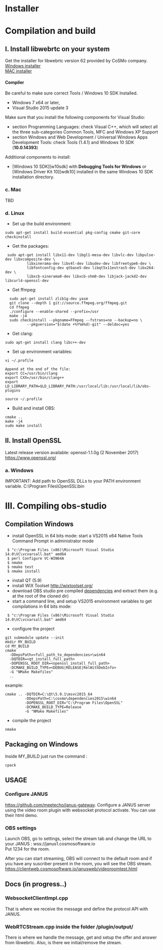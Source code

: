 # Installer



# Compilation and build 


## I. Install libwebrtc on your system

Get the installer for libwebrtc version 62 provided by CoSMo company.  
[Windows installer](https://s3-ap-southeast-1.amazonaws.com/webrtc-installer/version62/libwebrtc-62.252-x64-Release-rtti-msvc2015.exe)  
[MAC installer](https://s3-ap-southeast-1.amazonaws.com/webrtc-installer/version62/libwebrtc-62.000-x64-Release-rtti.dmg)


#### Compiler

Be careful to make sure correct Tools / Windows 10 SDK Installed.

* Windows 7 x64 or later,
* Visual Studio 2015 update 3

Make sure that you install the following components for Visual Studio:
* section Programming Languages: check Visual C++, which will select all the three sub-categories Common Tools, MFC and Windows XP Support
* section Windows and Web Development / Universal Windows Apps Development Tools: check Tools (1.4.1) and Windows 10 SDK (**10.0.14393**)

Additional components to install:
* [Windows 10 SDK][w10sdk] with **Debugging Tools for Windows** or
  [Windows Driver Kit 10][wdk10] installed in the same Windows 10 SDK
  installation directory.

### c. Mac

TBD 

### d. Linux

* Set up the build environment:
```
sudo apt-get install build-essential pkg-config cmake git-core checkinstall
```

* Get the packages:
```
 sudo apt-get install libx11-dev libgl1-mesa-dev libvlc-dev libpulse-dev libxcomposite-dev \
          libxinerama-dev libv4l-dev libudev-dev libfreetype6-dev \
          libfontconfig-dev qtbase5-dev libqt5x11extras5-dev libx264-dev \
          libxcb-xinerama0-dev libxcb-shm0-dev libjack-jackd2-dev libcurl4-openssl-dev
```

* Get ffmpeg:
```
  sudo apt-get install zlib1g-dev yasm
  git clone --depth 1 git://source.ffmpeg.org/ffmpeg.git
  cd ffmpeg
  ./configure --enable-shared --prefix=/usr
  make -j4
  sudo checkinstall --pkgname=FFmpeg --fstrans=no --backup=no \
          --pkgversion="$(date +%Y%m%d)-git" --deldoc=yes
```

* Get clang:
```
sudo apt-get install clang libc++-dev
```

* Set up environment variables:
```
vi ~/.profile

Append at the end of the file:
export CC=/usr/bin/clang
export CXX=/usr/bin/clang++
export LD_LIBRARY_PATH=$LD_LIBRARY_PATH:/usr/local/lib:/usr/local/lib/obs-plugins

source ~/.profile
```

* Build and install OBS:
```
cmake ..
make -j4
sudo make install
```

## II. Install OpenSSL

Latest release version available: openssl-1.1.0g (2 November 2017)
https://www.openssl.org/

### a. Windows

IMPORTANT: Add path to OpenSSL DLLs to your PATH environment variable.
C:\Program Files\OpenSSL\bin


# III. Compiling obs-studio

## Compilation Windows

- install OpenSSL in 64 bits mode: start a VS2015 x64 Native Tools Command Prompt in administrator mode
```
 $ "c:\Program Files (x86)\Microsoft Visual Studio 14.0\VC\vcvarsall.bat" amd64
 $ perl Configure VC-WIN64A
 $ nmake
 $ nmake test
 $ nmake install
```

- install QT (5.9)
- install WIX Toolset http://wixtoolset.org/
- download OBS studio pre compiled [dependencies](https://obsproject.com/downloads/dependencies2015.zip) and extract them (e.g. at the root of the cloned dir)
- start a command line, and setup VS2015 environment variables to get compilations in 64 bits mode:
```
 $ "c:\Program Files (x86)\Microsoft Visual Studio 14.0\VC\vcvarsall.bat" amd64
```
- configure the project

```
git submodule update --init
mkdir MY_BUILD
cd MY_BUILD
cmake
  -DDepsPath=<full_path_to_dependencies>\win64
  -DQTDIR=<qt_install_full_path>
  -DOPENSSL_ROOT_DIR=<openssl_install_full_path>
  -DCMAKE_BUILD_TYPE=<DEBUG|RELEASE|RelWithDebInfo>
  -G "NMake Makefiles"
  ..
```

example:

```
cmake .. -DQTDIR=C:\Qt\5.9.1\msvc2015_64
         -DDepsPath=C:\cosmo\dependencies2015\win64
         -DOPENSSL_ROOT_DIR="C:\Program Files\OpenSSL"
         -DCMAKE_BUILD_TYPE=Release
         -G "NMake Makefiles"
```
- compile the project
```
nmake
```

## Packaging on Windows

Inside MY_BUILD just run the command :

```
cpack
```

## USAGE

### Configure JANUS

https://github.com/meetecho/janus-gateway.
Configure a JANUS server using the video room plugin with websocket protocol activate. You can use their html demo.


### OBS settings

Launch OBS, go to settings, select the stream tab and change the URL to your JANUS : wss://janus1.cosmosoftware.io  
Put 1234 for the room.

After you can start streaming, OBS will connect to the default room and if you have any suscriber present in the room, you will see the OBS stream.
https://clientweb.cosmosoftware.io/janusweb/videoroomtest.html

## Docs (in progress..)

### WebsocketClientImpl.cpp

That is where we receive the message and define the protocol API with JANUS. 

### WebRTCStream.cpp inside the folder /plugin/output/

There is where we handle the message, get and setup the offer and answer from libwebrtc. Also, is there we initial/remove the stream.


